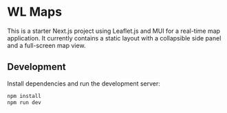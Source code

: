 # WL Maps

This is a starter Next.js project using Leaflet.js and MUI for a real-time map application. It currently contains a static layout with a collapsible side panel and a full-screen map view.

## Development

Install dependencies and run the development server:

```bash
npm install
npm run dev
```
